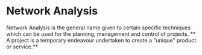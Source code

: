 Network Analysis
=========================
Network Analysis is the general name given to certain specific techniques which can be used for the planning, management and control of projects. ** A project is a temporary endeavour undertaken to create a "unique" product or service.**
